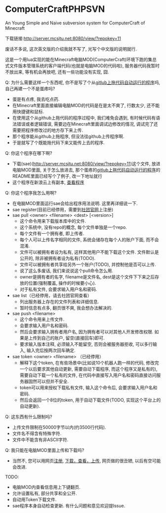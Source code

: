 # ComputerCraftPHPSVN
An Young Simple and Naive subversion system for ComputerCraft of Minecraft

下载链接:http://server.mcsjtu.net:8080/view/?repokey=11

废话不多说, 这次英文版的介绍我就不写了, 光写个中文版的说明就行. 

这是一个用lua实现的能在Minecraft电脑MOD(ComputerCraft)环境下跑的集总式文件版本管理系统的客户端代码(也就是电脑MOD的代码啦), 服务器代码我暂时不放出来, 等有机会再放吧, 还有一些功能没有实现, 囧. 

Q: 为什么需要这样一个东西呢, 你不是写了个从[gitlub上拖代码自动运行的程序](https://github.com/shiraihii/ComputerCraftAutoDownloader)吗, 自己再建一个不是蛋疼吗?
  - 蛋是有点疼, 我去吃点药. 
  - 在Minecraft里面直接编辑电脑MOD的代码是在是太不爽了, 行数太少, 还不能用快捷键和鼠标.   
  - 在使用这个从github上拖代码的程序过程中, 我们难免会遇到, 有时候代码有语法错误或者逻辑错误, 需要边在Minecraft里面调试边修改的情况, 调试完了还需要把程序修改过的地方存下来上传. 
  - 那个程序能从github上拖程序, 但没法往github上传程序啊.
  - 于是就写了个既能拖代码下来又能传上去的程序. 

Q: 你这个程序在哪下啊?
  - 下载(sae)(http://server.mcsjtu.net:8080/view/?repokey=11)这个文件, 放进电脑MOD里面, 关于怎么放进去, 那个蛋疼的[gitlub上拖代码自动运行的程序](https://github.com/shiraihii/ComputerCraftAutoDownloader)的README里面已经写个了例子, 改一下地址就行
  - 这个程序在新浪云上有副本, [查看程序](http://server.mcsjtu.net:8080/view/?repokey=11)

Q: 你这个程序我怎么用啊?
  - 在电脑MOD里面运行sae会给出程序用法说明. 这里再详细说一下. 
  - sae register(目前已经停用，需要到[社团官网](http://mcsjtu.net)上注册)
  - sae pull \<owner\> \<filename\> \<dest\> \[\<version\>\]
    - 这个命令用来下载版本库中的文件.
    - 这个系统中, 没有repo的概念, 每个文件单独是一个repo. 
    - 每个文件有一个拥有者, 即上传者. 
    - 每个人可以上传名字相同的文件, 系统会储存在每个人的账户下面, 而不会混淆. 
    - 文件可以被拥有者设为私有, 这样其他用户不能下载这个文件. 文件默认是公开的, 除非被拥有者设为私有(TODO).
    - 文件可以被拥有者共享给另外一个账户(TODO), 并控制他是否可以上传.
    - 说了这么多废话, 我们来说说这个pull命令怎么用. 
    - owner是拥有者的名字, filename是文件名, dest是这个文件下下来之后存放的位置(强制覆盖, 操作的时候要小心). 
    - 对于私有文件, 会要求输入用户名和密码. 
  - sae list（已经停用，请去社团官网查看）
    - 列出服务器上存在的文件列表和详细信息. 
    - 暂时信息有点多, 翻页很不爽, 我会想办法解决的. 
  - sae push \<filename\>
    - 这个命令用来上传文件. 
    - 会要求输入用户名和密码.
    - 然后会要求输入拥有者用户名, 因为拥有者可以对其他人开发修改权限. 如果是上传到自己的账户, 留空(直接回车)即可. 
    - 要求输入版本注释, 必须输入不能留空, 否则会被服务器拒收, 可以多行输入, 输入完后按两次回车确定.
  - sae token \<owner\> \<filename\> （已经停用）
    - 解释下这个token, 在有些场景中(比如说10个机器人跑一样的代码, 修改完一个以后要求其他自动更新, 需要自动下载程序, 而这个程序又是私有的), 需要自动下载一个私有的文件, 在代码中直接写入用户名和密码直接访问服务器固然可以但并不安全.
    - token可以用来授权下载私有文件, 输入这个命令后, 会要求输入用户名和密码.
    - 然后会返回一个8位的token, 用于自动下载文件(TODO, 实现这个平台上的自动更新).

Q: 这东西有什么限制吗?
  - 上传文件限制在50000字节以内(约3500行代码). 
  - 文件名不得含有特殊字符.
  - 文件中不能含有非ASCII字符. 

Q: 我只能在电脑MOD里面上传和下载吗?
  - 当然不, 您可以用网页[注册](http://server.mcsjtu.net:8080/wp-login.php?action=register), [下载，查看，上传](http://server.mcsjtu.net:8080/program/), 网页做的很丑陋, 以后有空可能会改进.

TODO:
 - 电脑MOD内查看信息用上下键翻页.
 - 允许设置私有, 部分共享和全公开.
 - 自动用Token下载文件.
 - sae程序本身自动检查更新.
有什么问题和意见欢迎提Issue.
  
